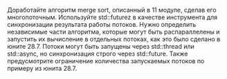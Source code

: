 Доработайте алгоритм merge sort, описанный в 11 модуле, сделав его многопоточным.
Используйте std::futurez в качестве инструмента для синхронизации результата работы потоков.
Нужно определить независимые части алгоритма, которые могут быть распараллелены и запустить их вычисление в отдельных потоках, как это было сделано в юните 28.7.
Потоки могут быть запущены через std::thread или std::async, но синхронизация строго через std::future. Также предусмотрите ограничение количества запускаемых потоков по примеру из юнита 28.7.
